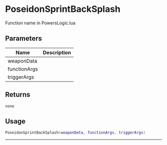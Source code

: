 # PoseidonSprintBackSplash

Function name in PowersLogic.lua

## Parameters

| Name         | Description |
| ------------ | ----------- |
| weaponData   |             |
| functionArgs |             |
| triggerArgs  |             |

## Returns

`none`

## Usage

```lua
PoseidonSprintBackSplash(weaponData, functionArgs, triggerArgs)
```

---
